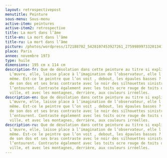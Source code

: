 ```yaml
---
layout: retrospectivepost
menutitle: Peinture
sous-menu: Sous-menu
active-item: peintures
active-item2: retrospective
title: La mort dans l’âme
title-en: La mort dans l’âme
title-ru: La mort dans l’âme
picture: /photos/wordpress/172188702_5428107453927261_2759989973320134181_n.jpg
place: Paris
annee: novembre 1973
type: huile
dimensions: 195 cm x 114 cm
description-fr: Que de désolation dans cette peinture au titre si explicite !
  L’œuvre, elle, laisse place à l’imagination de l’observateur, elle l’impose,
  même. Est-ce le peintre que l’on voit , debout, les épaules basses ? Le bleu
  de son dos et ses bras contraste avec le noir des silhouettes sinistres qui
  l’entourent. Contraste également avec les toits ocre rouge de toits de la
  ville, et avec les montagnes, derrière, aux couleurs irréelles.
description-en: Que de désolation dans cette peinture au titre si explicite !
  L’œuvre, elle, laisse place à l’imagination de l’observateur, elle l’impose,
  même. Est-ce le peintre que l’on voit , debout, les épaules basses ? Le bleu
  de son dos et ses bras contraste avec le noir des silhouettes sinistres qui
  l’entourent. Contraste également avec les toits ocre rouge de toits de la
  ville, et avec les montagnes, derrière, aux couleurs irréelles.
description-ru: Que de désolation dans cette peinture au titre si explicite !
  L’œuvre, elle, laisse place à l’imagination de l’observateur, elle l’impose,
  même. Est-ce le peintre que l’on voit , debout, les épaules basses ? Le bleu
  de son dos et ses bras contraste avec le noir des silhouettes sinistres qui
  l’entourent. Contraste également avec les toits ocre rouge de toits de la
  ville, et avec les montagnes, derrière, aux couleurs irréelles.
---
```

